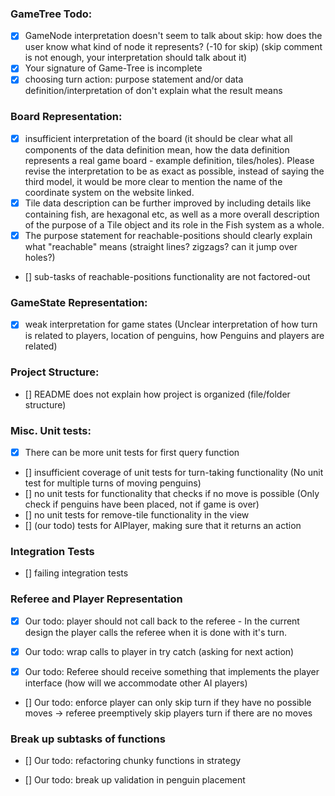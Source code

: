 ### GameTree Todo:

-   [x] GameNode interpretation doesn't seem to talk about skip: how does the user know what kind of node it represents? (-10 for skip) (skip comment is not enough, your interpretation should talk about it)
-   [x] Your signature of Game-Tree is incomplete
-   [x] choosing turn action: purpose statement and/or data definition/interpretation of <Action> don't explain what the result means

### Board Representation:

-   [x] insufficient interpretation of the board (it should be clear what all components of the data definition mean, how the data definition represents a real game board - example definition, tiles/holes). Please revise the interpretation to be as exact as possible, instead of saying the third model, it would be more clear to mention the name of the coordinate system on the website linked.
-   [x] Tile data description can be further improved by including details like containing fish, are hexagonal etc, as well as a more overall description of the purpose of a Tile object and its role in the Fish system as a whole.
-   [x] The purpose statement for reachable-positions should clearly explain what "reachable" means (straight lines? zigzags? can it jump over holes?)
-   [] sub-tasks of reachable-positions functionality are not factored-out

### GameState Representation:

-   [x] weak interpretation for game states (Unclear interpretation of how turn is related to players, location of penguins, how Penguins and players are related)

### Project Structure:

-   [] README does not explain how project is organized (file/folder structure)

### Misc. Unit tests:

-   [x] There can be more unit tests for first query function
-   [] insufficient coverage of unit tests for turn-taking functionality (No unit test for multiple turns of moving penguins)
-   [] no unit tests for functionality that checks if no move is possible (Only check if penguins have been placed, not if game is over)
-   [] no unit tests for remove-tile functionality in the view
-   [] (our todo) tests for AIPlayer, making sure that it returns an action

### Integration Tests

-   [] failing integration tests

### Referee and Player Representation

-   [x] Our todo: player should not call back to the referee - In the current design the player calls the referee when it is done with it's turn.

-   [x] Our todo: wrap calls to player in try catch (asking for next action)

-   [x] Our todo: Referee should receive something that implements the player interface (how will we accommodate other AI players)

-   [] Our todo: enforce player can only skip turn if they have no possible moves -> referee preemptively skip players turn if there are no moves

### Break up subtasks of functions

-   [] Our todo: refactoring chunky functions in strategy

-   [] Our todo: break up validation in penguin placement
